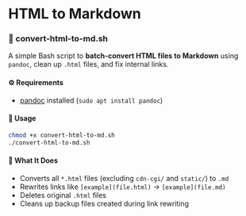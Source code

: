 # HTML to Markdown
### 📝 convert-html-to-md.sh

A simple Bash script to **batch-convert HTML files to Markdown** using `pandoc`, clean up `.html` files, and fix internal links.

#### ⚙️ Requirements

- [pandoc](https://pandoc.org/) installed (`sudo apt install pandoc`)

#### 🚀 Usage

```bash
chmod +x convert-html-to-md.sh
./convert-html-to-md.sh
```

#### 🔧 What It Does

- Converts all `*.html` files (excluding `cdn-cgi/` and `static/`) to `.md`
- Rewrites links like `[example](file.html)` → `[example](file.md)`
- Deletes original `.html` files
- Cleans up backup files created during link rewriting
